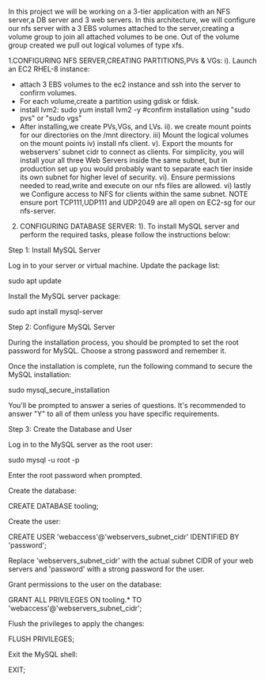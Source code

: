 In this project we will be working on a 3-tier application with an 
NFS server,a DB server and 3 web servers.
In this architecture, we will configure our nfs server with a 3
EBS volumes attached to the server,creating a volume group to 
join all attached volumes to be one. Out of the volume group created
we pull out logical volumes of type xfs.

1.CONFIGURING NFS SERVER,CREATING PARTITIONS,PVs & VGs:
i). Launch an EC2 RHEL-8 instance:
   - attach 3 EBS volumes to the ec2 instance and ssh into the 
server to confirm volumes.
   - For each volume,create a partition using gdisk or fdisk.
   - install lvm2:
      sudo yum install lvm2 -y
      #confirm installation using "sudo pvs" or "sudo vgs"
   - After installing,we create PVs,VGs, and LVs.
ii). we create mount points for our  directories on the /mnt directory.
iii) Mount the logical volumes on the mount points
iv) install nfs client.
v). Export the mounts for webservers’ subnet cidr to connect as clients. For simplicity, you will install your all three Web Servers inside the same subnet, but in production set up you would probably want to separate each tier inside its own subnet for higher level of security.
vi). Ensure permissions needed to read,write and execute on our nfs files are allowed.
vi) lastly we Configure access to NFS for clients within the same subnet.
NOTE ensure port TCP111,UDP111 and UDP2049 are all open on EC2-sg for our nfs-server.

2. CONFIGURING DATABASE SERVER:
1). To install MySQL server and perform the required tasks, please follow the instructions below:

Step 1: Install MySQL Server

Log in to your server or virtual machine.
Update the package list:

sudo apt update

Install the MySQL server package:

sudo apt install mysql-server

Step 2: Configure MySQL Server

During the installation process, you should be prompted to set the root password for MySQL. Choose a strong password and remember it.

Once the installation is complete, run the following command to secure the MySQL installation:

sudo mysql_secure_installation

You'll be prompted to answer a series of questions. It's recommended to answer "Y" to all of them unless you have specific requirements.

Step 3: Create the Database and User

Log in to the MySQL server as the root user:

sudo mysql -u root -p

Enter the root password when prompted.

Create the database:

CREATE DATABASE tooling;

Create the user:

CREATE USER 'webaccess'@'webservers_subnet_cidr' IDENTIFIED BY 'password';

Replace 'webservers_subnet_cidr' with the actual subnet CIDR of your web servers and 'password' with a strong password for the user.

Grant permissions to the user on the database:

GRANT ALL PRIVILEGES ON tooling.* TO 'webaccess'@'webservers_subnet_cidr';

Flush the privileges to apply the changes:

FLUSH PRIVILEGES;

Exit the MySQL shell:

EXIT;


